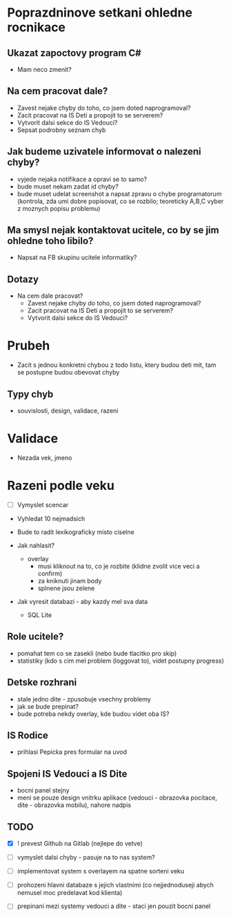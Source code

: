 # Poprazdninove setkani ohledne rocnikace

## Ukazat zapoctovy program C#

- Mam neco zmenit?

## Na cem pracovat dale?

 - Zavest nejake chyby do toho, co jsem doted naprogramoval?
 - Zacit pracovat na IS Deti a propojit to se serverem?
 - Vytvorit dalsi sekce do IS Vedouci?
 - Sepsat podrobny seznam chyb

## Jak budeme uzivatele informovat o nalezeni chyby?

 - vyjede nejaka notifikace a opravi se to samo?
 - bude muset nekam zadat id chyby?
 - bude muset udelat screenshot a napsat zpravu o chybe programatorum (kontrola, zda umi dobre popisovat, co se rozbilo; teoreticky A,B,C vyber z moznych popisu problemu)

## Ma smysl nejak kontaktovat ucitele, co by se jim ohledne toho libilo?
- Napsat na FB skupinu ucitele informatiky?

## Dotazy
- Na cem dale pracovat?
  - Zavest nejake chyby do toho, co jsem doted naprogramoval?
  - Zacit pracovat na IS Deti a propojit to se serverem?
  - Vytvorit dalsi sekce do IS Vedouci?


# Prubeh

- Zacit s jednou konkretni chybou z todo listu, ktery budou deti mit, tam se postupne budou obevovat chyby



## Typy chyb
- souvislosti, design, validace, razeni

# Validace
- Nezada vek, jmeno


# Razeni podle veku
- [ ] Vymyslet scencar
- Vyhledat 10 nejmadsich
- Bude to radit lexikograficky misto ciselne


- Jak nahlasit?
  - overlay 
    - musi kliknout na to, co je rozbite (klidne zvolit vice veci a confirm)
    - za kniknuti jinam body
    - splnene jsou zelene


- Jak vyresit databazi - aby kazdy mel sva data
  - SQL Lite

## Role ucitele?
  - pomahat tem co se zasekli (nebo bude tlacitko pro skip)
  - statistiky (kdo s cim mel problem (loggovat to), videt postupny progress)


## Detske rozhrani
- stale jedno dite - zpusobuje vsechny problemy
- jak se bude prepinat?
- bude potreba nekdy overlay, kde budou videt oba IS?

## IS Rodice
- prihlasi Pepicka pres formular na uvod

## Spojeni IS Vedouci a IS Dite
- bocni panel stejny
- meni se pouze design vnitrku aplikace (vedouci - obrazovka pocitace, dite - obrazovka mobilu), nahore nadpis

## TODO

- [x] ! prevest Github na Gitlab (nejlepe do vetve)

- [ ] vymyslet dalsi chyby - pasuje na to nas system?
- [ ] implementovat system s overlayem na spatne sorteni veku
- [ ] prohozeni hlavni databaze s jejich vlastnimi (co nejjednoduseji abych nemusel moc predelavat kod klienta)
- [ ] prepinani mezi systemy vedouci a dite - staci jen pouzit bocni panel